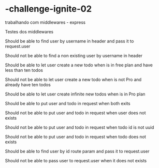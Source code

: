 # -challenge-ignite-02
trabalhando com middlewares - express

Testes dos middlewares

Should be able to find user by username in header and pass it to request.user

Should not be able to find a non existing user by username in header

Should be able to let user create a new todo when is in free plan and have less than ten todos

Should not be able to let user create a new todo when is not Pro and already have ten todos

Should be able to let user create infinite new todos when is in Pro plan

Should be able to put user and todo in request when both exits

Should not be able to put user and todo in request when user does not exists

Should not be able to put user and todo in request when todo id is not uuid

Should not be able to put user and todo in request when todo does not exists

Should be able to find user by id route param and pass it to request.user

Should not be able to pass user to request.user when it does not exists
